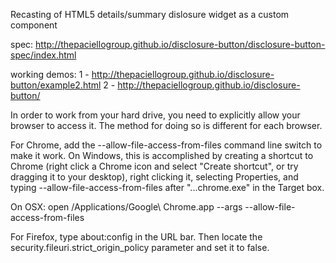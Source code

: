 
Recasting of HTML5 details/summary dislosure widget as a custom component

spec: http://thepaciellogroup.github.io/disclosure-button/disclosure-button-spec/index.html

working demos: 1 - http://thepaciellogroup.github.io/disclosure-button/example2.html 2 - http://thepaciellogroup.github.io/disclosure-button/

In order to work from your hard drive, you need to explicitly allow your browser to access it. The method for doing so is different for each browser.

For Chrome, add the --allow-file-access-from-files command line switch to make it work. On Windows, this is accomplished by creating a shortcut to Chrome (right click a Chrome icon and select "Create shortcut", or try dragging it to your desktop), right clicking it, selecting Properties, and typing --allow-file-access-from-files after "...chrome.exe" in the Target box.

On OSX: open /Applications/Google\ Chrome.app --args --allow-file-access-from-files

For Firefox, type about:config in the URL bar. Then locate the security.fileuri.strict_origin_policy parameter and set it to false.
